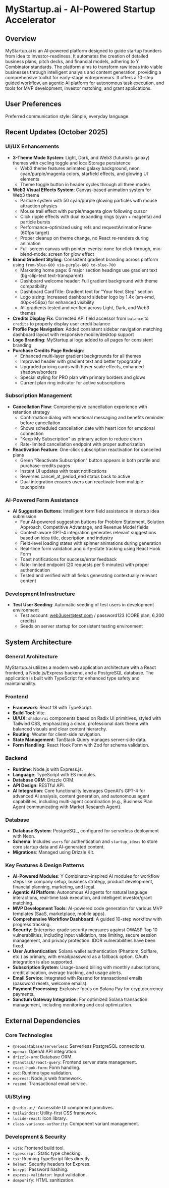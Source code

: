 # MyStartup.ai - AI-Powered Startup Accelerator

## Overview
MyStartup.ai is an AI-powered platform designed to guide startup founders from idea to investor-readiness. It automates the creation of detailed business plans, pitch decks, and financial models, adhering to Y Combinator standards. The platform aims to transform raw ideas into viable businesses through intelligent analysis and content generation, providing a comprehensive toolkit for early-stage entrepreneurs. It offers a 10-step guided workflow, an agentic AI platform for autonomous task execution, and tools for MVP development, investor matching, and grant applications.

## User Preferences
Preferred communication style: Simple, everyday language.

## Recent Updates (October 2025)

### UI/UX Enhancements
- **3-Theme Mode System**: Light, Dark, and Web3 (futuristic galaxy) themes with cycling toggle and localStorage persistence
  - Web3 theme features animated galaxy background, neon cyan/purple/magenta colors, starfield effects, and glowing UI elements
  - Theme toggle button in header cycles through all three modes
- **Web3 Visual Effects System**: Canvas-based animation system for Web3 theme
  - Particle system with 50 cyan/purple glowing particles with mouse attraction physics
  - Mouse trail effect with purple/magenta glow following cursor
  - Click ripple effects with dual expanding rings (cyan + magenta) and particle bursts
  - Performance-optimized using refs and requestAnimationFrame (60fps target)
  - Proper cleanup on theme change, no React re-renders during animation
  - Full-screen canvas with pointer-events: none for click-through, mix-blend-mode: screen for glow effect
- **Brand Gradient Styling**: Consistent gradient branding across platform using `from-blue-600 via-purple-600 to-blue-700`
  - Marketing home page: 6 major section headings use gradient text (bg-clip-text text-transparent)
  - Dashboard welcome header: Full gradient background with theme compatibility
  - Dashboard CardTitle: Gradient text for "Your Next Step" section
  - Logo sizing: Increased dashboard sidebar logo by 1.4x (sm→md, 40px→56px) for enhanced visibility
  - All gradients tested and verified across Light, Dark, and Web3 themes
- **Credits Display Fix**: Corrected API field accessor from `balance` to `credits` to properly display user credit balance
- **Profile Page Navigation**: Added consistent sidebar navigation matching dashboard layout with responsive mobile/desktop support
- **Logo Branding**: MyStartup.ai logo added to all pages for consistent branding
- **Purchase Credits Page Redesign**: 
  - Enhanced multi-layer gradient backgrounds for all themes
  - Improved header with gradient text and better typography
  - Upgraded pricing cards with hover scale effects, enhanced shadows/borders
  - Special styling for PRO plan with primary borders and glows
  - Current plan ring indicator for active subscriptions

### Subscription Management
- **Cancellation Flow**: Comprehensive cancellation experience with retention strategy
  - Confirmation dialog with emotional messaging and benefits reminder before cancellation
  - Shows scheduled cancellation date with heart icon for emotional connection
  - "Keep My Subscription" as primary action to reduce churn
  - Rate-limited cancellation endpoint with proper authorization
- **Reactivation Feature**: One-click subscription reactivation for cancelled plans
  - Green "Reactivate Subscription" button appears in both profile and purchase-credits pages
  - Instant UI updates with toast notifications
  - Reverses cancel_at_period_end status back to active
  - Dual integration ensures users can reactivate from multiple touchpoints

### AI-Powered Form Assistance
- **AI Suggestion Buttons**: Intelligent form field assistance in startup idea submission
  - Four AI-powered suggestion buttons for Problem Statement, Solution Approach, Competitive Advantage, and Revenue Model fields
  - Context-aware GPT-4 integration generates relevant suggestions based on idea title, description, and industry
  - Field-level loading states with spinner animations during generation
  - Real-time form validation and dirty-state tracking using React Hook Form
  - Toast notifications for success/error feedback
  - Rate-limited endpoint (20 requests per 5 minutes) with proper authentication
  - Tested and verified with all fields generating contextually relevant content

### Development Infrastructure
- **Test User Seeding**: Automatic seeding of test users in development environment
  - Test account: web3user@test.com / password123 (CORE plan, 6,200 credits)
  - Seeds on server startup for consistent testing environment

## System Architecture

### General Architecture
MyStartup.ai utilizes a modern web application architecture with a React frontend, a Node.js/Express backend, and a PostgreSQL database. The application is built with TypeScript for enhanced type safety and maintainability.

### Frontend
- **Framework**: React 18 with TypeScript.
- **Build Tool**: Vite.
- **UI/UX**: `shadcn/ui` components based on Radix UI primitives, styled with Tailwind CSS, emphasizing a clean, professional dark theme with balanced visuals and clear content hierarchy.
- **Routing**: Wouter for client-side navigation.
- **State Management**: TanStack Query manages server-side data.
- **Form Handling**: React Hook Form with Zod for schema validation.

### Backend
- **Runtime**: Node.js with Express.js.
- **Language**: TypeScript with ES modules.
- **Database ORM**: Drizzle ORM.
- **API Design**: RESTful API.
- **AI Integration**: Core functionality leverages OpenAI's GPT-4 for advanced AI analysis, content generation, and autonomous agent capabilities, including multi-agent coordination (e.g., Business Plan Agent communicating with Market Research Agent).

### Database
- **Database System**: PostgreSQL, configured for serverless deployment with Neon.
- **Schema**: Includes `users` for authentication and `startup_ideas` to store core startup data and AI-generated content.
- **Migrations**: Managed using Drizzle Kit.

### Key Features & Design Patterns
- **AI-Powered Modules**: Y Combinator-inspired AI modules for workflow steps like company setup, business strategy, product development, financial planning, marketing, and legal.
- **Agentic AI Platform**: Autonomous AI agents for natural language interactions, real-time task execution, and intelligent investor/grant matching.
- **MVP Development Tools**: AI-powered code generation for various MVP templates (SaaS, marketplace, mobile apps).
- **Comprehensive Workflow Dashboard**: A guided 10-step workflow with progress tracking.
- **Security**: Enterprise-grade security measures against OWASP Top 10 vulnerabilities, including input validation, rate limiting, secure session management, and privacy protection. IDOR vulnerabilities have been fixed.
- **User Authentication**: Solana wallet authentication (Phantom, Solflare, etc.) as primary, with email/password as a fallback option. OAuth integration is also supported.
- **Subscription System**: Usage-based billing with monthly subscriptions, credit allocation, overage tracking, and usage alerts.
- **Email Service**: Integrated with Resend for transactional emails (password resets, welcome emails).
- **Payment Processing**: Exclusive focus on Solana Pay for cryptocurrency payments.
- **Sanctum Gateway Integration**: For optimized Solana transaction management, including monitoring and cost optimization.

## External Dependencies

### Core Technologies
- `@neondatabase/serverless`: Serverless PostgreSQL connections.
- `openai`: OpenAI API integration.
- `drizzle-orm`: Database ORM.
- `@tanstack/react-query`: Frontend server state management.
- `react-hook-form`: Form handling.
- `zod`: Runtime type validation.
- `express`: Node.js web framework.
- `resend`: Transactional email service.

### UI/Styling
- `@radix-ui/`: Accessible UI component primitives.
- `tailwindcss`: Utility-first CSS framework.
- `lucide-react`: Icon library.
- `class-variance-authority`: Component variant management.

### Development & Security
- `vite`: Frontend build tool.
- `typescript`: Static type checking.
- `tsx`: Running TypeScript files directly.
- `helmet`: Security headers for Express.
- `bcrypt`: Password hashing.
- `express-validator`: Input validation.
- `dompurify`: HTML sanitization.